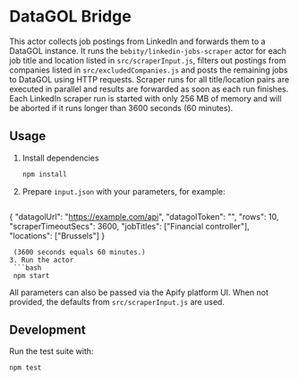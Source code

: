 # DataGOL Bridge

This actor collects job postings from LinkedIn and forwards them to a DataGOL instance. It
runs the `bebity/linkedin-jobs-scraper` actor for each job title and location listed in
`src/scraperInput.js`, filters out postings from companies listed in `src/excludedCompanies.js`
and posts the remaining jobs to DataGOL using HTTP requests. Scraper runs for all
title/location pairs are executed in parallel and results are forwarded as soon as
each run finishes.
Each LinkedIn scraper run is started with only 256&nbsp;MB of memory and
will be aborted if it runs longer than 3600&nbsp;seconds (60&nbsp;minutes).

## Usage

1. Install dependencies
   ```bash
   npm install
   ```
2. Prepare `input.json` with your parameters, for example:
   ```json
  {
    "datagolUrl": "https://example.com/api",
    "datagolToken": "<TOKEN>",
    "rows": 10,
    "scraperTimeoutSecs": 3600,
    "jobTitles": ["Financial controller"],
    "locations": ["Brussels"]
  }
  ```
   (3600 seconds equals 60 minutes.)
3. Run the actor
   ```bash
   npm start
   ```

All parameters can also be passed via the Apify platform UI. When not provided, the defaults from `src/scraperInput.js` are used.

## Development

Run the test suite with:
```bash
npm test
```
